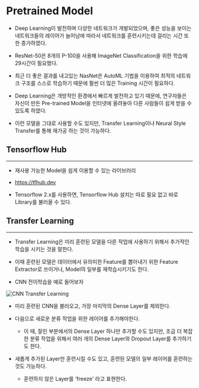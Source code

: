 # Pretrained Model

- Deep Learning이 발전하며 다양한 네트워크가 개발되었으며, 좋은 성능을 보이는 네트워크들의 레이어가 늘어남에 따라서 네트워크를 훈련시키는데 걸리는 시간 또한 증가하였다.

- ResNet-50은 8개의 P-100을 사용해 ImageNet Classification을 위한 학습에 29시간이 필요했다.

- 최근 더 좋은 결과를 내고있는 NasNet은 AutoML 기법을 이용하여 최적의 네트워크 구조를 스스로 학습하기 때문에 훨씬 더 많은 Training 시간이 필요하다.

- Deep Learning은 개방적인 환경에서 빠르게 발전하고 있기 때문에, 연구자들은 자신이 만든 Pre-trained Model을 인터넷에 올려놓아 다른 사람들이 쉽게 받을 수 있도록 하였다.

- 이런 모델을 그대로 사용할 수도 있지만, Transfer Learning이나 Neural Style Transfer를 통해 재가공 하는 것이 가능하다.

## Tensorflow Hub
---

- 재사용 가능한 Model을 쉽게 이용할 수 있는 라이브러리

- https://tfhub.dev

- Tensorflow 2.x를 사용하면, Tensorflow Hub 설치는 따로 필요 없고 바로 Library를 불러올 수 있다.

## Transfer Learning
---

- Transfer Learning은 미리 훈련된 모델을 다른 작업에 사용하기 위해서 추가적인 학습을 시키는 것을 말한다.

- 이때 훈련된 모델은 데이터에서 유의미한 Feature를 뽑아내기 위한 Feature Extractor로 쓰이거나, Model의 일부를 재학습시키기도 한다.

- CNN 전이학습을 예로 들어보자

![CNN Transfer Learning](https://miro.medium.com/max/1400/1*qfQ3hmHLwApXZBN-A85r8g.png)

- 미리 훈련된 CNN을 불러오고, 가장 마지막의 Dense Layer를 제외한다.

- 다음으로 새로운 분류 작업을 위한 레이어를 추가해야한다.

    - 이 때, 잘린 부분에서의 Dense Layer 하나만 추가할 수도 있지만, 조금 더 복잡한 분류 작업을 위해서 여러 개의 Dense Layer와 Dropout Layer를 추가하기도 한다.

- 새롭게 추가된 Layer만 훈련시킬 수도 있고, 훈련된 모델의 일부 레이어를 훈련하는 것도 가능하다.

    - 훈련하지 않은 Layer를 'freeze' 라고 표현한다.